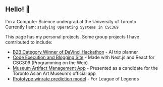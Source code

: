## Hello! 👋
I'm a Computer Science undergrad at the University of Toronto.  
Currently I am: `studying Operating Systems in CSC369`  

This page has my personal projects. Some group projects I have contributed to include:

- [B2B Category Winner of DaVinci Hackathon](https://github.com/teddio496/WelcoMate) - AI trip planner
- [Code Execution and Blogging Site](https://github.com/teddio496/CodeGrounds) - Made with Next.js and React for CSC309 (Programming on the Web)
- [Museum Artifact Management App](https://github.com/marc-issism/TAAMproject) - Presented as a candidate for the Toronto Asian Art Museum’s official app 
- [Prototype winrate prediction model](https://github.com/no-ff/no.ff) - For League of Legends
